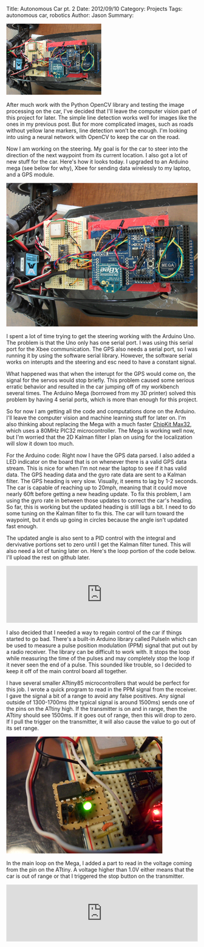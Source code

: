 Title: Autonomous Car pt. 2
Date: 2012/09/10
Category: Projects
Tags:  autonomous car, robotics
Author: Jason
Summary:

![](images/car/title_2.png)

After much work with the Python OpenCV library and testing the image processing on the car, I've decided that I'll leave the computer vision part of this project for later. The simple line detection works well for images like the ones in my previous post. But for more complicated images, such as roads without yellow lane markers, line detection won’t be enough. I'm looking into using a neural network with OpenCV to keep the car on the road. 

Now I am working on the steering. My goal is for the car to steer into the direction of the next waypoint from its current location. I also got a lot of new stuff for the car. Here's how it looks today. I upgraded to an Arduino mega (see below for why), Xbee for sending data wirelessly to my laptop, and a GPS module. 

![elect1](images/car/carelectronics1.png)

I spent a lot of time trying to get the steering working with the Arduino Uno. The problem is that the Uno only has one serial port. I was using this serial port for the Xbee communication. The GPS also needs a serial port, so I was running it by using the software serial library. However, the software serial works on interupts and the steering and esc need to have a constant signal. 

What happened was that when the interupt for the GPS would come on, the signal for the servos would stop briefly. This problem caused some serious erratic behavior and resulted in the car jumping off of my workbench several times. The Arduino Mega (borrowed from my 3D printer) solved this problem by having 4 serial ports, which is more than enough for this project. 

So for now I am getting all the code and computations done on the Arduino. I'll leave the computer vision and machine learning stuff for later on. I'm also thinking about replacing the Mega with a much faster <a href="http://www.digilentinc.com/Products/Detail.cfm?Prod=CHIPKIT-MAX32" target="_blank">ChipKit Max32</a>, which uses a 80MHz PIC32 microcontroller. The Mega is working well now, but I'm worried that the 2D Kalman filter I plan on using for the localization will slow it down too much. 

For the Arduino code: 
Right now I have the GPS data parsed. I also added a LED indicator on the board that is on whenever there is a valid GPS data stream. This is nice for when I'm not near the laptop to see if it has valid data. The GPS heading data and the gyro rate data are sent to a Kalman filter. The GPS heading is very slow. Visually, it seems to lag by 1-2 seconds. The car is capable of reaching up to 20mph, meaning that it could move nearly 60ft before getting a new heading update. To fix this problem, I am using the gyro rate in between those updates to correct the car's heading. So far, this is working but the updated heading is still lags a bit. I need to do some tuning on the Kalman filter to fix this. The car will turn toward the waypoint, but it ends up going in circles because the angle isn't updated fast enough. 

The updated angle is also sent to a PID control with the integral and dervivative portions set to zero until I get the Kalman filter tuned. This will also need a lot of tuning later on. Here's the loop portion of the code below. I'll upload the rest on github later. 

<iframe src="http://pastebin.com/embed_iframe.php?i=Qq3XjjLd" style="border:none;width:100%"></iframe>

I also decided that I needed a way to regain control of the car if things started to go bad. There's a built-in Arduino library called PulseIn which can be used to measure a pulse position modulation (PPM) signal that put out by a radio receiver. The library can be difficult to work with. It stops the loop while measuring the time of the pulses and may completely stop the loop if it never seen the end of a pulse. This sounded like trouble, so I decided to keep it off of the main control board all together. 

I have several smaller ATtiny85 microcontrollers that would be perfect for this job. I wrote a quick program to read in the PPM signal from the receiver. I gave the signal a bit of a range to avoid any false positives. Any signal outside of 1300-1700ms (the typical signal is around 1500ms) sends one of the pins on the ATtiny high. If the transmitter is on and in range, then the ATtiny should see 1500ms. If it goes out of range, then this will drop to zero. If I pull the trigger on the transmitter, it will also cause the value to go out of its set range. 

![killswitch](images/car/killswitch.png)

In the main loop on the Mega, I added a part to read in the voltage coming from the pin on the ATtiny. A voltage higher than 1.0V either means that the car is out of range or that I triggered the stop button on the transmitter. 

<iframe src="http://pastebin.com/embed_iframe.php?i=ambKsrE4" style="border:none;width:100%"></iframe>



